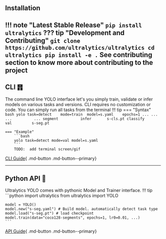 ## Installation
!!! note "Latest Stable Release"
    ```
    pip install ultralytics
    ```
??? tip "Development and Contributing"
    ```
    git clone https://github.com/ultralytics/ultralytics
    cd ultralytics
    pip install -e .
    ```
    See contributing section to know more about contributing to the project
---
## CLI ䷢
The command line YOLO interface let's you simply train, validate or infer models on various tasks and versions.
CLI requires no customization or code. You can simply run all tasks from the terminal
!!! tip
    === "Syntax"
        ```bash
        yolo task=detect    mode=train  model=s.yaml    epochs=1 ...
                   ...             ...          ...
                 segment          infer       s-cls.pt
                 classify         val         s-seg.pt
        ```

    === "Example"
        ```bash
        yolo task=detect mode=val model=s.yaml
        ```
        TODO:  add terminal screen/gif
[CLI Guide](cli.md){ .md-button .md-button--primary}

---
## Python API 🐍
Ultralytics YOLO comes with pythonic Model and Trainer interface.
!!! tip
    ```python
    import ultralytics
    from ultralytics import YOLO

    model = YOLO()
    model.new("s-seg.yaml") # Build model. automatically detect task type
    model.load("s-seg.pt") # load checkpoint
    model.train(data="coco128-segments", epochs=1, lr0=0.01, ...)
    ```
[API Guide](api.md){ .md-button .md-button--primary}
